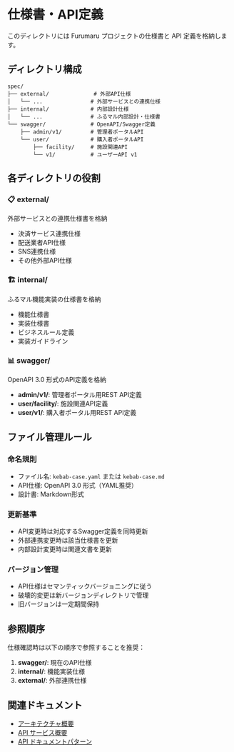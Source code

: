 # 仕様書・API定義

このディレクトリには Furumaru プロジェクトの仕様書と API 定義を格納します。

## ディレクトリ構成

```
spec/
├── external/              # 外部API仕様
│   └── ...               # 外部サービスとの連携仕様
├── internal/             # 内部設計仕様
│   └── ...               # ふるマル内部設計・仕様書
└── swagger/              # OpenAPI/Swagger定義
    ├── admin/v1/         # 管理者ポータルAPI
    └── user/             # 購入者ポータルAPI
        ├── facility/     # 施設関連API
        └── v1/           # ユーザーAPI v1
```

## 各ディレクトリの役割

### 📋 external/
外部サービスとの連携仕様書を格納
- 決済サービス連携仕様
- 配送業者API仕様
- SNS連携仕様
- その他外部API仕様

### 🏗️ internal/
ふるマル機能実装の仕様書を格納
- 機能仕様書
- 実装仕様書
- ビジネスルール定義
- 実装ガイドライン

### 📊 swagger/
OpenAPI 3.0 形式のAPI定義を格納
- **admin/v1/**: 管理者ポータル用REST API定義
- **user/facility/**: 施設関連API定義
- **user/v1/**: 購入者ポータル用REST API定義

## ファイル管理ルール

### 命名規則
- ファイル名: `kebab-case.yaml` または `kebab-case.md`
- API仕様: OpenAPI 3.0 形式（YAML推奨）
- 設計書: Markdown形式

### 更新基準
- API変更時は対応するSwagger定義を同時更新
- 外部連携変更時は該当仕様書を更新
- 内部設計変更時は関連文書を更新

### バージョン管理
- API仕様はセマンティックバージョニングに従う
- 破壊的変更は新バージョンディレクトリで管理
- 旧バージョンは一定期間保持

## 参照順序

仕様確認時は以下の順序で参照することを推奨：

1. **swagger/**: 現在のAPI仕様
2. **internal/**: 機能実装仕様
3. **external/**: 外部連携仕様

## 関連ドキュメント

- [アーキテクチャ概要](../architecture/overview.md)
- [API サービス概要](../architecture/api/api-services-overview.md)
- [API ドキュメントパターン](../architecture/api/documentation-patterns.md)
